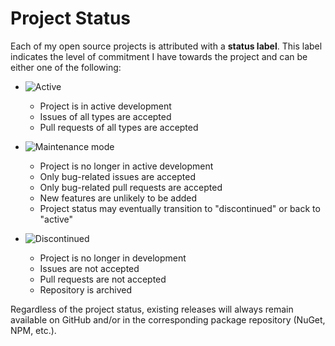 # Project Status

Each of my open source projects is attributed with a **status label**.
This label indicates the level of commitment I have towards the project and can be either one of the following:

- ![Active](https://img.shields.io/badge/status-active-47c219.svg)

  - Project is in active development
  - Issues of all types are accepted
  - Pull requests of all types are accepted

- ![Maintenance mode](https://img.shields.io/badge/status-maintenance-ffd700.svg)

  - Project is no longer in active development
  - Only bug-related issues are accepted
  - Only bug-related pull requests are accepted
  - New features are unlikely to be added
  - Project status may eventually transition to "discontinued" or back to "active"

- ![Discontinued](https://img.shields.io/badge/status-discontinued-e4181c.svg)

  - Project is no longer in development
  - Issues are not accepted
  - Pull requests are not accepted
  - Repository is archived

Regardless of the project status, existing releases will always remain available on GitHub and/or in the corresponding package repository (NuGet, NPM, etc.).
